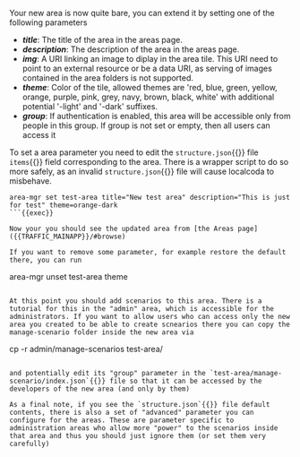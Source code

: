 Your new area is now quite bare, you can extend it by setting one of the following parameters

- ***title***: The title of the area in the areas page.
- ***description***: The description of the area in the areas page.
- ***img***: A URI linking an image to diplay in the area tile. This URI need to point to an external resource or be a data URI, as serving of images contained in the area folders is not supported.
- ***theme***: Color of the tile, allowed themes are 'red, blue, green, yellow, orange, purple, pink, grey, navy, brown, black, white' with additional potential '-light' and '-dark' suffixes.
- ***group***: If authentication is enabled, this area will be accessible only from people in this group. If group is not set or empty, then all users can access it

To set a area parameter you need to edit the `structure.json`{{}} file `items`{{}} field corresponding to the area. There is a wrapper script to do so more safely, as an invalid `structure.json`{{}} file will cause localcoda to misbehave.

```
area-mgr set test-area title="New test area" description="This is just for test" theme=orange-dark
```{{exec}}

Now your you should see the updated area from [the Areas page]({{TRAFFIC_MAINAPP}}/#browse)

If you want to remove some parameter, for example restore the default there, you can run

```
area-mgr unset test-area theme
```{{exec}}

At this point you should add scenarios to this area. There is a tutorial for this in the "admin" area, which is accessible for the administrators. If you want to allow users who can access only the new area you created to be able to create scnearios there you can copy the manage-scenario folder inside the new area via

```
cp -r admin/manage-scenarios test-area/
```{{exec}}

and potentially edit its "group" parameter in the `test-area/manage-scenario/index.json`{{}} file so that it can be accessed by the developers of the new area (and only by them)

As a final note, if you see the `structure.json`{{}} file default contents, there is also a set of "advanced" parameter you can configure for the areas. These are parameter specific to administration areas who allow more "power" to the scenarios inside that area and thus you should just ignore them (or set them very carefully)

